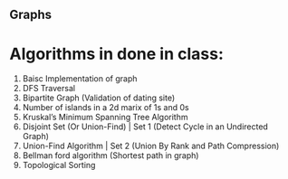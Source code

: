 ## Graphs

# Algorithms in done in class:

1. Baisc Implementation of graph
2. DFS Traversal
3. Bipartite Graph (Validation of dating site)
4. Number of islands in a 2d marix of 1s and 0s
5. Kruskal’s Minimum Spanning Tree Algorithm
6. Disjoint Set (Or Union-Find) | Set 1 (Detect Cycle in an Undirected Graph)
7. Union-Find Algorithm | Set 2 (Union By Rank and Path Compression)
8. Bellman ford algorithm (Shortest path in graph)
9. Topological Sorting
